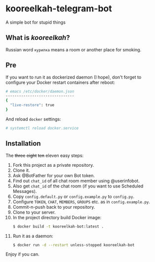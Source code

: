 # kooreelkah-telegram-bot

A simple bot for stupid things


## What is *kooreelkah*?

Russian word `курилка` means a room or another place for smoking.


## Pre

If you want to run it as dockerized daemon (I hope), don't forget to configure your Docker restart containers after reboot:

```sh
# emacs /etc/docker/daemon.json
-------------------------------
{
  "live-restore": true
}
```

And reload `docker` settings:

```sh
# systemctl reload docker.service 
```


## Installation

The ~~three~~ ~~eight~~ ~~ten~~ eleven easy steps:

1. Fork this project as a private repository.
1. Clone it.
1. Ask @BotFather for your own Bot token.
1. Find out `chat_id` of all chat room member using @userinfobot.
1. Also get `chat_id` of the chat room (if you want to use Scheduled Messages).
1. Copy `config.default.py` or `config.example.py` to `config.py`.
1. Configure `TOKEN`, `CHAT`, `MEMBERS`, `GROUPS` etc. as in `config.example.py`.
1. Commit-n-push back to your repository.
1. Clone to your server.
1. In the project directory build Docker image:
    ```sh
   $ docker build -t kooreelkah-bot:latest .
   ```
1. Run it as a daemon:
    ```sh
   $ docker run -d --restart unless-stopped kooreelkah-bot 
   ```  
   
Enjoy if you can.
